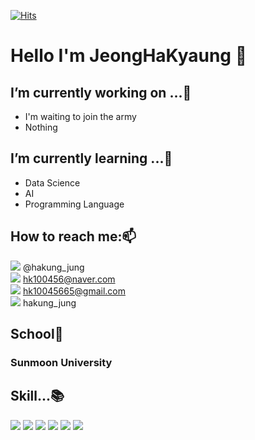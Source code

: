 [![Hits](https://hits.seeyoufarm.com/api/count/incr/badge.svg?url=https%3A%2F%2Fgithub.com%2Fhakyaung&count_bg=%23E9E7DF&title_bg=%23A29BA6&icon=&icon_color=%23E7E7E7&title=hits&edge_flat=false)](https://hits.seeyoufarm.com)

# Hello I'm JeongHaKyaung 👋

## I’m currently working on ...🔭
- I'm waiting to join the army
- Nothing

## I’m currently learning ...🌱
- Data Science
- AI
- Programming Language

## How to reach me:📫
<img src="https://img.shields.io/badge/instagram-E4405F?style=for-the-badge&logo=instagram&logoColor=white"> @hakung_jung  
<img src="https://img.shields.io/badge/naver-03C75A?style=for-the-badge&logo=naver&logoColor=white"> hk100456@naver.com  
<img src="https://img.shields.io/badge/gmail-EA4335?style=for-the-badge&logo=gmail&logoColor=white"> hk10045665@gmail.com  
<img src="https://img.shields.io/badge/discord-5865F2?style=for-the-badge&logo=discord&logoColor=white"> hakung_jung

## School🏫
### Sunmoon University

## Skill...📚
<img src="https://img.shields.io/badge/Python-3776AB?style=for-the-badge&logo=Python&logoColor=white"> <img src="https://img.shields.io/badge/C++-00599C?style=for-the-badge&logo=C++&logoColor=white"> <img src="https://img.shields.io/badge/scratch-4D97FF?style=for-the-badge&logo=scratch&logoColor=white"> <img src="https://img.shields.io/badge/html5-E34F26?style=for-the-badge&logo=html5&logoColor=white"> <img src="https://img.shields.io/badge/javascript-F7DF1E?style=for-the-badge&logo=javascript&logoColor=white"> <img src="https://img.shields.io/badge/css-1572B6?style=for-the-badge&logo=css&logoColor=white">

<!--
**hakyaung/hakyaung** is a ✨ _special_ ✨ repository because its `README.md` (this file) appears on your GitHub profile.

Here are some ideas to get you started:

- 🔭 I’m currently working on ...
- 🌱 I’m currently learning ...
- 👯 I’m looking to collaborate on ...
- 🤔 I’m looking for help with ...
- 💬 Ask me about ...
- 📫 How to reach me: ...
- 😄 Pronouns: ...
- ⚡ Fun fact: ...
-->
